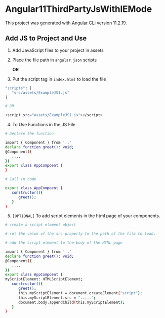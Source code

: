 # Angular11ThirdPartyJsWithIEMode

This project was generated with [Angular CLI](https://github.com/angular/angular-cli) version 11.2.19.

## Add JS to Project and Use
1. Add JavaScript files to your project in assets

2. Place the file path in `angular.json` scripts 

    **OR**

2. Put the script tag in `index.html` to load the file

```bash
"scripts": [
   "src/assets/ExampleJS1.js"
]

# OR

<script src="assets/ExampleJS1.js"></script>
```



4. To Use Functions in the JS File

```bash
# Declare the function

import { Component } from '..'
declare function greet(): void;
@Component({
   ....
})
export class AppCompoent {
}

# Call in code

export class AppCompoent {
   constructor(){
      greet();
   }
}
```

5. `[OPTIONAL]` To add script elements in the html page of your components.


```bash
# create a script element object

# set the value of the src property to the path of the file to load. 

# add the script element to the body of the HTML page

import { Component } from '..'
declare function greet(): void;
@Component({
   ....
})
export class AppCompoent {
myScriptElement: HTMLScriptElement;
   constructor(){
      greet();
      this.myScriptElement = document.createElement("script");
      this.myScriptElement.src = ".....";
      document.body.appendChild(this.myScriptElement);
   }
}
```


